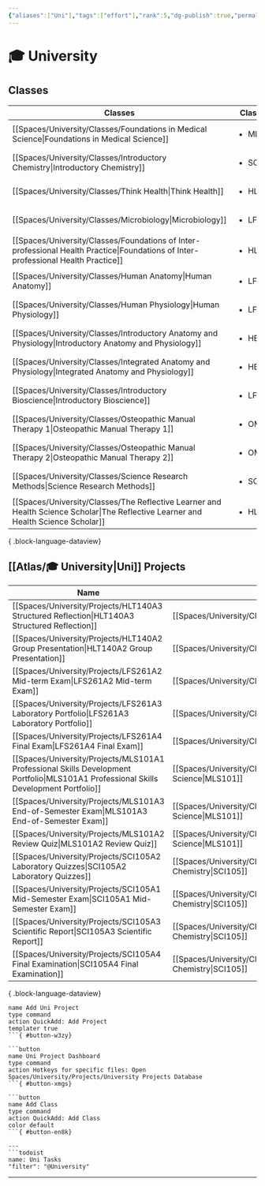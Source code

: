 ```yaml
---
{"aliases":["Uni"],"tags":["effort"],"rank":5,"dg-publish":true,"permalink":"/atlas/university/","dgPassFrontmatter":true}
---
```


# 🎓 University

## Classes
| Classes                                                                                                                               | Class Code                 | Current |
| ------------------------------------------------------------------------------------------------------------------------------------- | -------------------------- | ------- |
| [[Spaces/University/Classes/Foundations in Medical Science\|Foundations in Medical Science]]                                       | <ul><li>MLS101</li></ul>   | true    |
| [[Spaces/University/Classes/Introductory Chemistry\|Introductory Chemistry]]                                                       | <ul><li>SCI105</li></ul>   | true    |
| [[Spaces/University/Classes/Think Health\|Think Health]]                                                                           | <ul><li>HLT140</li></ul>   | true    |
| [[Spaces/University/Classes/Microbiology\|Microbiology]]                                                                           | <ul><li>LFS261</li></ul>   | true    |
| [[Spaces/University/Classes/Foundations of Inter-professional Health Practice\|Foundations of Inter-professional Health Practice]] | <ul><li>HLTH1006</li></ul> | \-      |
| [[Spaces/University/Classes/Human Anatomy\|Human Anatomy]]                                                                         | <ul><li>LFS122</li></ul>   | \-      |
| [[Spaces/University/Classes/Human Physiology\|Human Physiology]]                                                                   | <ul><li>LFS112</li></ul>   | \-      |
| [[Spaces/University/Classes/Introductory Anatomy and Physiology\|Introductory Anatomy and Physiology]]                             | <ul><li>HBIO1009</li></ul> | \-      |
| [[Spaces/University/Classes/Integrated Anatomy and Physiology\|Integrated Anatomy and Physiology]]                                 | <ul><li>HBIO1010</li></ul> | \-      |
| [[Spaces/University/Classes/Introductory Bioscience\|Introductory Bioscience]]                                                     | <ul><li>LFS103</li></ul>   | \-      |
| [[Spaces/University/Classes/Osteopathic Manual Therapy 1\|Osteopathic Manual Therapy 1]]                                           | <ul><li>OMT1</li></ul>     | \-      |
| [[Spaces/University/Classes/Osteopathic Manual Therapy 2\|Osteopathic Manual Therapy 2]]                                           | <ul><li>OMT2</li></ul>     | \-      |
| [[Spaces/University/Classes/Science Research Methods\|Science Research Methods]]                                                   | <ul><li>SCI110</li></ul>   | \-      |
| [[Spaces/University/Classes/The Reflective Learner and Health Science Scholar\|The Reflective Learner and Health Science Scholar]] | <ul><li>HLTH1004</li></ul> | \-      |

{ .block-language-dataview}

## [[Atlas/🎓 University\|Uni]] Projects
| Name                                                                                                                                     | Class                                                                   | Status      |
| ---------------------------------------------------------------------------------------------------------------------------------------- | ----------------------------------------------------------------------- | ----------- |
| [[Spaces/University/Projects/HLT140A3 Structured Reflection\|HLT140A3 Structured Reflection]]                                         | [[Spaces/University/Classes/Think Health\|HLT140]]                   | Not Started |
| [[Spaces/University/Projects/HLT140A2 Group Presentation\|HLT140A2 Group Presentation]]                                               | [[Spaces/University/Classes/Think Health\|HLT140]]                   | In Progress |
| [[Spaces/University/Projects/LFS261A2 Mid-term Exam\|LFS261A2 Mid-term Exam]]                                                         | [[Spaces/University/Classes/Microbiology\|LFS261]]                   | Not Started |
| [[Spaces/University/Projects/LFS261A3 Laboratory Portfolio\|LFS261A3 Laboratory Portfolio]]                                           | [[Spaces/University/Classes/Microbiology\|LFS261]]                   | Not Started |
| [[Spaces/University/Projects/LFS261A4 Final Exam\|LFS261A4 Final Exam]]                                                               | [[Spaces/University/Classes/Microbiology\|LFS261]]                   | Not Started |
| [[Spaces/University/Projects/MLS101A1 Professional Skills Development Portfolio\|MLS101A1 Professional Skills Development Portfolio]] | [[Spaces/University/Classes/Foundations in Medical Science\|MLS101]] | In Progress |
| [[Spaces/University/Projects/MLS101A3 End-of-Semester Exam\|MLS101A3 End-of-Semester Exam]]                                           | [[Spaces/University/Classes/Foundations in Medical Science\|MLS101]] | Not Started |
| [[Spaces/University/Projects/MLS101A2 Review Quiz\|MLS101A2 Review Quiz]]                                                             | [[Spaces/University/Classes/Foundations in Medical Science\|MLS101]] | Not Started |
| [[Spaces/University/Projects/SCI105A2 Laboratory Quizzes\|SCI105A2 Laboratory Quizzes]]                                               | [[Spaces/University/Classes/Introductory Chemistry\|SCI105]]         | Not Started |
| [[Spaces/University/Projects/SCI105A1 Mid-Semester Exam\|SCI105A1 Mid-Semester Exam]]                                                 | [[Spaces/University/Classes/Introductory Chemistry\|SCI105]]         | Not Started |
| [[Spaces/University/Projects/SCI105A3 Scientific Report\|SCI105A3 Scientific Report]]                                                 | [[Spaces/University/Classes/Introductory Chemistry\|SCI105]]         | Not Started |
| [[Spaces/University/Projects/SCI105A4 Final Examination\|SCI105A4 Final Examination]]                                                 | [[Spaces/University/Classes/Introductory Chemistry\|SCI105]]         | Not Started |

{ .block-language-dataview}

```button
name Add Uni Project
type command
action QuickAdd: Add Project
templater true
```{ #button-w3zy}

```button
name Uni Project Dashboard
type command
action Hotkeys for specific files: Open Spaces/University/Projects/University Projects Database
```{ #button-xmgs}

```button
name Add Class
type command
action QuickAdd: Add Class
color default
```{ #button-en8k}

---
```todoist
name: Uni Tasks
"filter": "@University"
```
---

